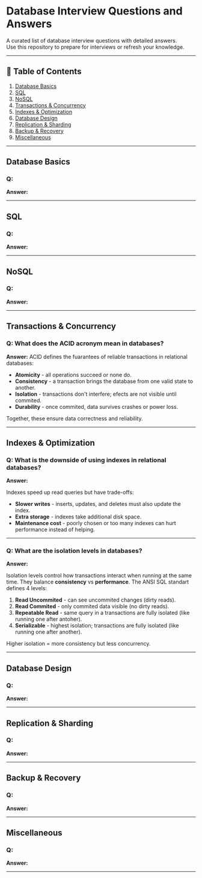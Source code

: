 # Database Interview Questions and Answers

A curated list of database interview questions with detailed answers.  
Use this repository to prepare for interviews or refresh your knowledge.

---

## 📑 Table of Contents

1. [Database Basics](#database-basics)  
2. [SQL](#sql)  
3. [NoSQL](#nosql)  
4. [Transactions & Concurrency](#transactions--concurrency)  
5. [Indexes & Optimization](#indexes--optimization)  
6. [Database Design](#database-design)  
7. [Replication & Sharding](#replication--sharding)  
8. [Backup & Recovery](#backup--recovery)  
9. [Miscellaneous](#miscellaneous)  

---

## Database Basics

### Q:  
**Answer:**  

---

## SQL

### Q:  
**Answer:**  

---

## NoSQL

### Q:  
**Answer:**  

---

## Transactions & Concurrency

### Q: What does the ACID acronym mean in databases?
**Answer:**
ACID defines the fuarantees of reliable transactions in relational databases:
  - **Atomicity** - all operations succeed or none do.
  - **Consistency** - a transaction brings the database from one valid state to another.
  - **Isolation** - transactions don't interfere; efects are not visible until commited.
  - **Durability** - once commited, data survives crashes or power loss.

Together, these ensure data correctness and reliability.

---

## Indexes & Optimization

### Q: What is the downside of using indexes in relational databases?
**Answer:**

Indexes speed up read queries but have trade-offs:
  - **Slower writes** - inserts, updates, and deletes must also update the index.
  - **Extra storage** - indexes take additional disk space.
  - **Maintenance cost** - poorly chosen or too many indexes can hurt performance instead of helping.

---

### Q: What are the isolation levels in databases?
**Answer:**

Isolation levels control how transactions interact when running at the same time.
They balance **consistency** vs **performance**. The ANSI SQL standart defines 4 levels:

  1. **Read Uncommited** - can see uncommited changes (dirty reads).
  2. **Read Commited** - only commited data visible (no dirty reads).
  3. **Repeatable Read** - same query in a transactions are fully isolated (like running one after antoher).
  4. **Serializable** - highest isolation; transactions are fully isolated (like running one after another).

Higher isolation = more consistency but less concurrency.

---

## Database Design

### Q:  
**Answer:**  

---

## Replication & Sharding

### Q:  
**Answer:**  

---

## Backup & Recovery

### Q:  
**Answer:**  

---

## Miscellaneous

### Q:  
**Answer:**  

---

